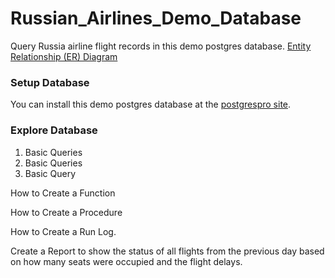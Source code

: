 # Russian_Airlines_Demo_Database
Query Russia airline flight records in this demo postgres database.
[Entity Relationship (ER) Diagram](https://github.com/colinpty/Russian_Airlines_Demo_Database/blob/main/FlightBookingsERD.png "ERD")

### Setup Database
You can install this demo postgres database at the [postgrespro site](https://postgrespro.com/docs/postgrespro/9.6/demodb-bookings).

### Explore Database 

1. Basic Queries
2. Basic Queries
3. Basic Query

How to Create a Function

How to Create a Procedure

How to Create a Run Log.

Create a Report to show the status of all flights from the previous day based on how many seats were occupied and the flight delays. 

